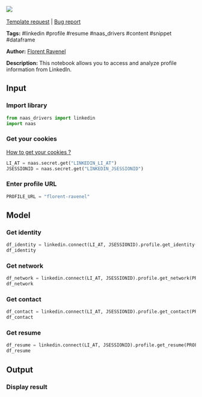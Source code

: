 <a href="https://app.naas.ai/user-redirect/naas/downloader?url=https://raw.githubusercontent.com/jupyter-naas/awesome-notebooks/master/LinkedIn/LinkedIn_Get_profile_information.ipynb" target="_parent"><img src="https://naasai-public.s3.eu-west-3.amazonaws.com/open_in_naas.svg"/></a><br><br><a href="https://github.com/jupyter-naas/awesome-notebooks/issues/new?assignees=&labels=&template=template-request.md&title=Tool+-+Action+of+the+notebook+">Template request</a> | <a href="https://github.com/jupyter-naas/awesome-notebooks/issues/new?assignees=&labels=bug&template=bug_report.md&title=LinkedIn+-+Get+profile+information:+Error+short+description">Bug report</a>

**Tags:** #linkedin #profile #resume #naas_drivers #content #snippet #dataframe

**Author:** [Florent Ravenel](https://www.linkedin.com/in/florent-ravenel/)

**Description:** This notebook allows you to access and analyze profile information from LinkedIn.

## Input

### Import library


```python
from naas_drivers import linkedin
import naas
```

### Get your cookies
<a href='https://www.notion.so/LinkedIn-driver-Get-your-cookies-d20a8e7e508e42af8a5b52e33f3dba75'>How to get your cookies ?</a>


```python
LI_AT = naas.secret.get("LINKEDIN_LI_AT")
JSESSIONID = naas.secret.get("LINKEDIN_JSESSIONID")
```

### Enter profile URL


```python
PROFILE_URL = "florent-ravenel"
```

## Model

### Get identity


```python
df_identity = linkedin.connect(LI_AT, JSESSIONID).profile.get_identity(PROFILE_URL)
df_identity
```

### Get network


```python
df_network = linkedin.connect(LI_AT, JSESSIONID).profile.get_network(PROFILE_URL)
df_network
```

### Get contact


```python
df_contact = linkedin.connect(LI_AT, JSESSIONID).profile.get_contact(PROFILE_URL)
df_contact
```

### Get resume


```python
df_resume = linkedin.connect(LI_AT, JSESSIONID).profile.get_resume(PROFILE_URL)
df_resume
```

## Output

### Display result
